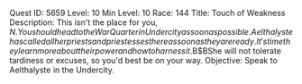Quest ID: 5659
Level: 10
Min Level: 10
Race: 144
Title: Touch of Weakness
Description: This isn't the place for you, $N. You should head to the War Quarter in Undercity as soon as possible. Aelthalyste has called all her priests and priestesses there as soon as they are ready. It's time they learn more about their power and how to harness it.$B$BShe will not tolerate tardiness or excuses, so you'd best be on your way.
Objective: Speak to Aelthalyste in the Undercity.
